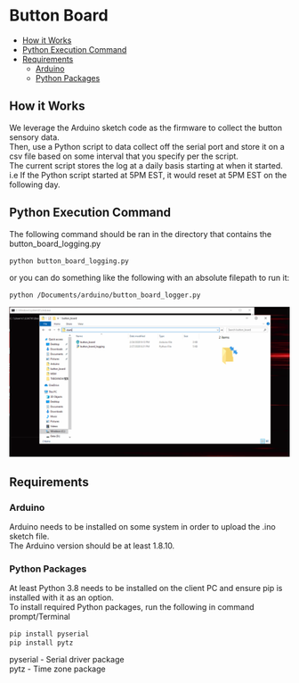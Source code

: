 # Button Board
- [How it Works](#How-it-Works)
- [Python Execution Command](#Python-Execution-Command)
- [Requirements](#Requirements)
    - [Arduino](#Ardunio)
    - [Python Packages](#Python-Packages)
    
## How it Works
We leverage the Arduino sketch code as the firmware to collect the button sensory data.\
Then, use a Python script to data collect off the serial port and store it on a csv file 
based on some interval that you specify per the script.\
The current script stores the log at a daily basis starting at when it started.\
i.e If the Python script started at 5PM EST, it would reset at 5PM EST on the following day.

## Python Execution Command
The following command should be ran in the directory that contains the button_board_logging.py
```
python button_board_logging.py
```
or you can do something like the following with an absolute filepath to run it:
```
python /Documents/arduino/button_board_logger.py
```
![](execute_button_board_python.gif)

## Requirements

### Arduino 
Arduino needs to be installed on some system in order to upload the .ino sketch file.\
The Arduino version should be at least 1.8.10.

### Python Packages
At least Python 3.8 needs to be installed on the client PC and ensure pip is installed with it as an option.\
To install required Python packages, run the following in command prompt/Terminal
```
pip install pyserial
pip install pytz 
```
pyserial - Serial driver package\
pytz - Time zone package